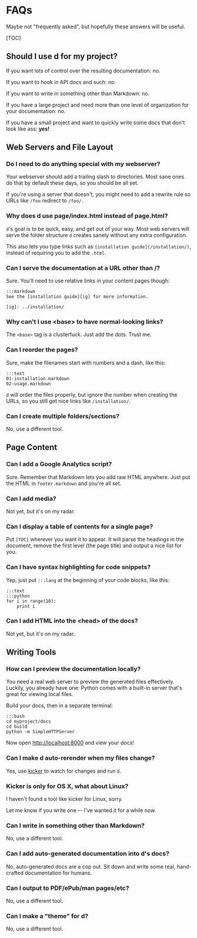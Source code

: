 FAQs
====

Maybe not "frequently asked", but hopefully these answers will be useful.

[TOC]

Should I use d for my project?
------------------------------

If you want lots of control over the resulting documentation: no.

If you want to hook in API docs and such: no.

If you want to write in something other than Markdown: no.

If you have a large project and need more than one level of organization for
your documentation: no.

If you have a small project and want to quickly write some docs that don't look
like ass: **yes!**

Web Servers and File Layout
---------------------------

### Do I need to do anything special with my webserver?

Your webserver should add a trailing slash to directories.  Most sane ones do
that by default these days, so you should be all set.

If you're using a server that doesn't, you might need to add a rewrite rule so
URLs like `/foo` redirect to `/foo/`.

### Why does d use page/index.html instead of page.html?

`d`'s goal is to be quick, easy, and get out of your way.  Most web servers will
serve the folder structure `d` creates sanely without any extra configuration.

This also lets you type links such as `[installation guide](/installation/)`,
instead of requiring you to add the `.html`.

### Can I serve the documentation at a URL other than /?

Sure.  You'll need to use relative links in your content pages though:

    :::markdown
    See the [installation guide][ig] for more information.

    [ig]: ../installation/


### Why can't I use <base\> to have normal-looking links?

The `<base>` tag is a clusterfuck.  Just add the dots.  Trust me.

### Can I reorder the pages?

Sure, make the filenames start with numbers and a dash, like this:

    :::text 
    01-installation.markdown
    02-usage.markdown

`d` will order the files properly, but ignore the number when creating the
URLs, so you still get nice links like `/installation/`.

### Can I create multiple folders/sections?

No, use a different tool.

Page Content
------------

### Can I add a Google Analytics script?

Sure.  Remember that Markdown lets you add raw HTML anywhere.  Just put the HTML
in `footer.markdown` and you're all set.

### Can I add media?

Not yet, but it's on my radar.

### Can I display a table of contents for a single page?

Put `[TOC]` wherever you want it to appear.  It will parse the headings in the
document, remove the first level (the page title) and output a nice list for
you.

### Can I have syntax highlighting for code snippets?

Yep, just put `:::lang` at the beginning of your code blocks, like this:

    :::text
    :::python
    for i in range(10):
        print i

### Can I add HTML into the <head\> of the docs?

Not yet, but it's on my radar.


Writing Tools
-------------

### How can I preview the documentation locally?

You need a real web server to preview the generated files effectively.  Luckily,
you already have one: Python comes with a built-in server that's great for
viewing local files.

Build your docs, then in a separate terminal:

    :::bash
    cd myproject/docs
    cd build
    python -m SimpleHTTPServer

Now open <http://localhost:8000> and view your docs!

### Can I make d auto-rerender when my files change?

Yes, use [kicker](https://github.com/alloy/kicker) to watch for changes and run
`d`.

### Kicker is only for OS X, what about Linux?

I haven't found a tool like kicker for Linux, sorry.

Let me know if you write one -- I've wanted it for a while now.

### Can I write in something other than Markdown?

No, use a different tool.

### Can I add auto-generated documentation into d's docs?

No, auto-generated docs are a cop out.  Sit down and write some real,
hand-crafted documentation for humans.

### Can I output to PDF/ePub/man pages/etc?

No, use a different tool.

### Can I make a "theme" for d?

No, use a different tool.
